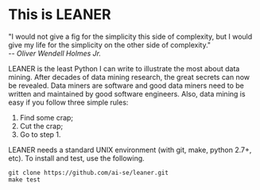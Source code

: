 # This is LEANER

"I would not give a fig for the simplicity this side
of complexity, but I would give my life for the
simplicity on the other side of complexity."  
-- _Oliver Wendell Holmes Jr._

LEANER is the least Python I can write to illustrate
the most about data mining. After decades
of data mining research, the great secrets can now be
revealed. Data miners are software and good data
miners need to be written and maintained by good
software engineers.  Also, data mining is easy if
you follow three simple rules:

1. Find some crap;
2. Cut the crap;
3. Go to step 1.

LEANER needs a standard UNIX environment (with git,
make, python 2.7+, etc).  To install and test, use
the following.


```
git clone https://github.com/ai-se/leaner.git
make test 
```

